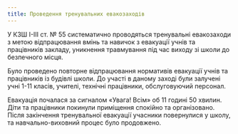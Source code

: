 ```yaml
---
title: Проведення тренувальних евакозаходів
---
```


У КЗШ I-III ст. № 55 систематично проводяться тренувальні евакозаходи з метою відпрацювання вмінь та навичок з евакуації учнів та працівників закладу, уникнення травмування під час виходу зі школи до безпечного місця.

Було проведено повторне відпрацювання нормативів евакуації учнів та працівників із будівлі школи. До участі в даному заході були залучені учні 1-11 класів, учителі, технічні працівники, обслуговуючий персонал.

Евакуація почалася за сигналом «Увага! Всім» об 11 годині 50 хвилин. Діти та працівники покинули приміщення спокійно та організовано. Після закінчення тренувальної евакуації учасники повернулися у школу, та навчально-виховний процес було продовжено.

<slideshow id="_/72157648207795704" />
